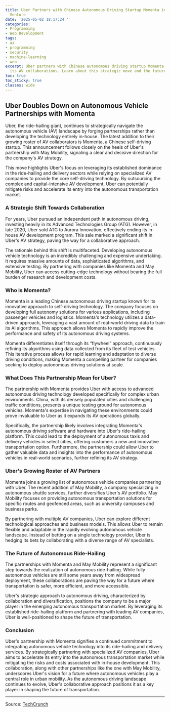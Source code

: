 ```yaml
---
title: Uber Partners with Chinese Autonomous Driving Startup Momenta in Latest AV
  Venture
date: '2025-05-02 18:17:24 '
categories:
- Programming
- Web Development
tags:
- ai
- programming
- security
- machine-learning
- web
excerpt: Uber partners with Chinese autonomous driving startup Momenta, expanding
  its AV collaborations. Learn about this strategic move and the future of ride-hailing.
toc: true
toc_sticky: true
classes: wide
---
```


## Uber Doubles Down on Autonomous Vehicle Partnerships with Momenta

Uber, the ride-hailing giant, continues to strategically navigate the autonomous vehicle (AV) landscape by forging partnerships rather than developing the technology entirely in-house. The latest addition to their growing roster of AV collaborators is Momenta, a Chinese self-driving startup. This announcement follows closely on the heels of Uber's partnership with May Mobility, signaling a clear and decisive direction for the company's AV strategy.

This move highlights Uber's focus on leveraging its established dominance in the ride-hailing and delivery sectors while relying on specialized AV companies to provide the core self-driving technology. By outsourcing the complex and capital-intensive AV development, Uber can potentially mitigate risks and accelerate its entry into the autonomous transportation market.

### A Strategic Shift Towards Collaboration

For years, Uber pursued an independent path in autonomous driving, investing heavily in its Advanced Technologies Group (ATG). However, in late 2020, Uber sold ATG to Aurora Innovation, effectively ending its in-house AV development program. This sale marked a significant shift in Uber's AV strategy, paving the way for a collaborative approach.

The rationale behind this shift is multifaceted. Developing autonomous vehicle technology is an incredibly challenging and expensive undertaking. It requires massive amounts of data, sophisticated algorithms, and extensive testing. By partnering with companies like Momenta and May Mobility, Uber can access cutting-edge technology without bearing the full burden of research and development costs.

### Who is Momenta?

Momenta is a leading Chinese autonomous driving startup known for its innovative approach to self-driving technology. The company focuses on developing full autonomy solutions for various applications, including passenger vehicles and logistics. Momenta's technology utilizes a data-driven approach, leveraging a vast amount of real-world driving data to train its AI algorithms. This approach allows Momenta to rapidly improve the performance and safety of its autonomous driving systems.

Momenta differentiates itself through its “flywheel” approach, continuously refining its algorithms using data collected from its fleet of test vehicles. This iterative process allows for rapid learning and adaptation to diverse driving conditions, making Momenta a compelling partner for companies seeking to deploy autonomous driving solutions at scale.

### What Does This Partnership Mean for Uber?

The partnership with Momenta provides Uber with access to advanced autonomous driving technology developed specifically for complex urban environments. China, with its densely populated cities and challenging traffic conditions, presents a unique testing ground for autonomous vehicles. Momenta's expertise in navigating these environments could prove invaluable to Uber as it expands its AV operations globally.

Specifically, the partnership likely involves integrating Momenta's autonomous driving software and hardware into Uber's ride-hailing platform. This could lead to the deployment of autonomous taxis and delivery vehicles in select cities, offering customers a new and innovative transportation option. Furthermore, the partnership could allow Uber to gather valuable data and insights into the performance of autonomous vehicles in real-world scenarios, further refining its AV strategy.

### Uber's Growing Roster of AV Partners

Momenta joins a growing list of autonomous vehicle companies partnering with Uber. The recent addition of May Mobility, a company specializing in autonomous shuttle services, further diversifies Uber's AV portfolio. May Mobility focuses on providing autonomous transportation solutions for specific routes and geofenced areas, such as university campuses and business parks.

By partnering with multiple AV companies, Uber can explore different technological approaches and business models. This allows Uber to remain flexible and adaptable in the rapidly evolving autonomous vehicle landscape. Instead of betting on a single technology provider, Uber is hedging its bets by collaborating with a diverse range of AV specialists.

### The Future of Autonomous Ride-Hailing

The partnerships with Momenta and May Mobility represent a significant step towards the realization of autonomous ride-hailing. While fully autonomous vehicles are still some years away from widespread deployment, these collaborations are paving the way for a future where transportation is safer, more efficient, and more accessible.

Uber's strategic approach to autonomous driving, characterized by collaboration and diversification, positions the company to be a major player in the emerging autonomous transportation market. By leveraging its established ride-hailing platform and partnering with leading AV companies, Uber is well-positioned to shape the future of transportation.

### Conclusion

Uber's partnership with Momenta signifies a continued commitment to integrating autonomous vehicle technology into its ride-hailing and delivery services. By strategically partnering with specialized AV companies, Uber aims to accelerate its entry into the autonomous transportation market while mitigating the risks and costs associated with in-house development. This collaboration, along with other partnerships like the one with May Mobility, underscores Uber's vision for a future where autonomous vehicles play a central role in urban mobility. As the autonomous driving landscape continues to evolve, Uber's collaborative approach positions it as a key player in shaping the future of transportation.

---

Source: [TechCrunch](https://techcrunch.com/2025/05/02/ubers-latest-autonomous-vehicle-partner-chinese-startup-momenta/)